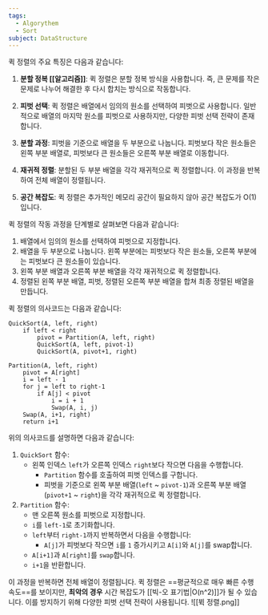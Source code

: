 ```yaml
---
tags:
  - Algorythem
  - Sort
subject: DataStructure
---
```

퀵 정렬의 주요 특징은 다음과 같습니다:

1. **분할 정복 [[알고리즘]]**: 퀵 정렬은 분할 정복 방식을 사용합니다. 즉, 큰 문제를 작은 문제로 나누어 해결한 후 다시 합치는 방식으로 작동합니다.

2. **피벗 선택**: 퀵 정렬은 배열에서 임의의 원소를 선택하여 피벗으로 사용합니다. 일반적으로 배열의 마지막 원소를 피벗으로 사용하지만, 다양한 피벗 선택 전략이 존재합니다.

3. **분할 과정**: 피벗을 기준으로 배열을 두 부분으로 나눕니다. 피벗보다 작은 원소들은 왼쪽 부분 배열로, 피벗보다 큰 원소들은 오른쪽 부분 배열로 이동합니다.

4. **재귀적 정렬**: 분할된 두 부분 배열을 각각 재귀적으로 퀵 정렬합니다. 이 과정을 반복하여 전체 배열이 정렬됩니다.

5. **공간 복잡도**: 퀵 정렬은 추가적인 메모리 공간이 필요하지 않아 공간 복잡도가 O(1)입니다.

퀵 정렬의 작동 과정을 단계별로 살펴보면 다음과 같습니다:

1. 배열에서 임의의 원소를 선택하여 피벗으로 지정합니다.
2. 배열을 두 부분으로 나눕니다. 왼쪽 부분에는 피벗보다 작은 원소들, 오른쪽 부분에는 피벗보다 큰 원소들이 있습니다.
3. 왼쪽 부분 배열과 오른쪽 부분 배열을 각각 재귀적으로 퀵 정렬합니다.
4. 정렬된 왼쪽 부분 배열, 피벗, 정렬된 오른쪽 부분 배열을 합쳐 최종 정렬된 배열을 만듭니다.

퀵 정렬의 의사코드는 다음과 같습니다:

```
QuickSort(A, left, right)
    if left < right
        pivot = Partition(A, left, right)
        QuickSort(A, left, pivot-1)
        QuickSort(A, pivot+1, right)

Partition(A, left, right)
    pivot = A[right]
    i = left - 1
    for j = left to right-1
        if A[j] < pivot
            i = i + 1
            Swap(A, i, j)
    Swap(A, i+1, right)
    return i+1
```

위의 의사코드를 설명하면 다음과 같습니다:

1. `QuickSort` 함수:
    - 왼쪽 인덱스 `left`가 오른쪽 인덱스 `right`보다 작으면 다음을 수행합니다.
	    - `Partition` 함수를 호출하여 피벗 인덱스를 구합니다.
	    - 피벗을 기준으로 왼쪽 부분 배열(`left` ~ `pivot-1`)과 오른쪽 부분 배열(`pivot+1` ~ `right`)을 각각 재귀적으로 퀵 정렬합니다.
1. `Partition` 함수:
    - 맨 오른쪽 원소를 피벗으로 지정합니다.
    - `i`를 `left-1`로 초기화합니다.
    - `left`부터 `right-1`까지 반복하면서 다음을 수행합니다:
        - `A[j]`가 피벗보다 작으면 `i`를 `1` 증가시키고 `A[i]`와 `A[j]`를 swap합니다.
    - `A[i+1]`과 `A[right]`를 `swap`합니다.
    - `i+1`을 반환합니다.

이 과정을 반복하면 전체 배열이 정렬됩니다. 퀵 정렬은 ==평균적으로 매우 빠른 수행 속도==를 보이지만, **최악의 경우** 시간 복잡도가 [[빅-오 표기법|O(n^2)]]가 될 수 있습니다. 이를 방지하기 위해 다양한 피벗 선택 전략이 사용됩니다. 
![[뷕 정렬.png]]